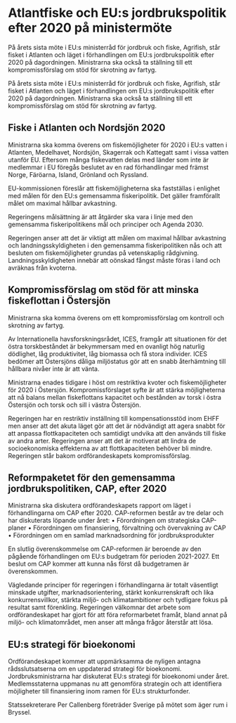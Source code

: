 # Atlantfiske och EU:s jordbrukspolitik efter 2020 på ministermöte

På årets sista möte i EU:s ministerråd för jordbruk och fiske, Agrifish, står fisket i Atlanten och läget i förhandlingen om EU:s jordbrukspolitik efter 2020 på dagordningen. Ministrarna ska också ta ställning till ett kompromissförslag om stöd för skrotning av fartyg.

På årets sista möte i EU:s ministerråd för jordbruk och fiske, Agrifish, står fisket i Atlanten och läget i förhandlingen om EU:s jordbrukspolitik efter 2020 på dagordningen. Ministrarna ska också ta ställning till ett kompromissförslag om stöd för skrotning av fartyg.

## Fiske i Atlanten och Nordsjön 2020

Ministrarna ska komma överens om fiskemöjligheter för 2020 i EU:s vatten i Atlanten, Medelhavet, Nordsjön, Skagerrak och Kattegatt samt i vissa vatten utanför EU. Eftersom många fiskevatten delas med länder som inte är medlemmar i EU föregås beslutet av en rad förhandlingar med främst Norge, Färöarna, Island, Grönland och Ryssland.

EU-kommissionen föreslår att fiskemöjligheterna ska fastställas i enlighet med målen för den EU:s gemensamma fiskeripolitik. Det gäller framförallt målet om maximal hållbar avkastning.

Regeringens målsättning är att åtgärder ska vara i linje med den gemensamma fiskeripolitikens mål och principer och Agenda 2030.

Regeringen anser att det är viktigt att målen om maximal hållbar avkastning och landningsskyldigheten i den gemensamma fiskeripolitiken nås och att besluten om fiskemöjligheter grundas på vetenskaplig rådgivning. Landningsskyldigheten innebär att oönskad fångst måste föras i land och avräknas från kvoterna.

## Kompromissförslag om stöd för att minska fiskeflottan i Östersjön

Ministrarna ska komma överens om ett kompromissförslag om kontroll och skrotning av fartyg.

Av Internationella havsforskningsrådet, ICES, framgår att situationen för det östra torskbeståndet är bekymmersam med en ovanligt hög naturlig dödlighet, låg produktivitet, låg biomassa och få stora individer. ICES bedömer att Östersjöns dåliga miljöstatus gör att en snabb återhämtning till hållbara nivåer inte är att vänta.

Ministrarna enades tidigare i höst om restriktiva kvoter och fiskemöjligheter för 2020 i Östersjön. Kompromissförslaget syfte är att stärka möjligheterna att nå balans mellan fiskeflottans kapacitet och bestånden av torsk i östra Östersjön och torsk och sill i västra Östersjön.

Regeringen har en restriktiv inställning till kompensationsstöd inom EHFF men anser att det akuta läget gör att det är nödvändigt att agera snabbt för att anpassa flottkapaciteten och samtidigt undvika att den används till fiske av andra arter. Regeringen anser att det är motiverat att lindra de socioekonomiska effekterna av att flottkapaciteten behöver bli mindre. Regeringen står bakom ordförandeskapets kompromissförslag.

## Reformpaketet för den gemensamma jordbrukspolitiken, CAP, efter 2020

Ministrarna ska diskutera ordförandeskapets rapport om läget i förhandlingarna om CAP efter 2020. CAP-reformen består av tre delar och har diskuterats löpande under året:
• Förordningen om strategiska CAP-planer
• Förordningen om finansiering, förvaltning och övervakning av CAP
• Förordningen om en samlad marknadsordning för jordbruksprodukter

En slutlig överenskommelse om CAP-reformen är beroende av den pågående förhandlingen om EU:s budgetram för perioden 2021-2027. Ett beslut om CAP kommer att kunna nås först då budgetramen är överenskommen.

Vägledande principer för regeringen i förhandlingarna är totalt väsentligt minskade utgifter, marknadsorientering, stärkt konkurrenskraft och lika konkurrensvillkor, stärkta miljö- och klimatambitioner och tydligare fokus på resultat samt förenkling.
Regeringen välkomnar det arbete som ordförandeskapet har gjort för att föra reformarbetet framåt, bland annat på miljö- och klimatområdet, men anser att många frågor återstår att lösa.

## EU:s strategi för bioekonomi

Ordförandeskapet kommer att uppmärksamma de nyligen antagna rådsslutsatserna om en uppdaterad strategi för bioekonomi. Jordbruksministrarna har diskuterat EU:s strategi för bioekonomi under året. Medlemsstaterna uppmanas nu att genomföra strategin och att identifiera möjligheter till finansiering inom ramen för EU:s strukturfonder.

Statssekreterare Per Callenberg företräder Sverige på mötet som äger rum i Bryssel.
